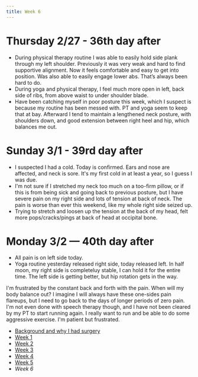 ```yaml
---
title: Week 6
---
```


# Thursday 2/27 - 36th day after

* During physical therapy routine I was able to easily hold side plank through my left shoulder. Previously it was very weak and hard to find supportive alignment. Now it feels comfortable and easy to get into position. Was also able to easily engage lower abs. That’s always been hard to do.
* During yoga and physical therapy, I feel much more open in left, back side of ribs, from above waist to under shoulder blade. 
* Have been catching myself in poor posture this week, which I suspect is because my routine has been messed with. PT and yoga seem to keep that at bay. Afterward I tend to maintain a lengthened neck posture, with shoulders down, and good extension between right heel and hip, which balances me out.

# Sunday 3/1 - 39rd day after

* I suspected I had a cold. Today is confirmed. Ears and nose are affected, and neck is sore. It's my first cold in at least a year, so I guess I was due.
* I'm not sure if I stretched my neck too much on a too-firm pillow, or if this is from being sick and going back to previous posture, but I have severe pain on my right side and lots of tension at back of neck. The pain is worse than ever this weekend, like my whole right side seized up.
* Trying to stretch and loosen up the tension at the back of my head, felt more pops/cracks/pings at back of head at occipital bone.

# Monday 3/2 — 40th day after

* All pain is on left side today.
* Yoga routine yesterday released right side, today released left. In half moon, my right side is completeluy stable, I can hold it for the entire time. The left side is getting better, but hip rotation gets in the way.

I'm frustrated by the constant back and forth with the pain. When will my body balance out? I imagine I will always have these one-sides pain flareups, but I need to go back to the days of longer periods of zero pain. I'm not even done with speech therapy though, and I have not been cleared by my PT to start running again. I really want to run and be able to do some aggressive exercise. I'm patient but frustrated.

* [Background and why I had surgery](/background.md)
* [Week 1](/week-1.md)
* [Week 2](/week-2.md)
* [Week 3](/week-3.md)
* [Week 4](/week-4.md)
* [Week 5](/week-5.md)
* *Week 6*
